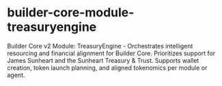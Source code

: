 # builder-core-module-treasuryengine
Builder Core v2 Module: TreasuryEngine - Orchestrates intelligent resourcing and financial alignment for Builder Core. Prioritizes support for James Sunheart and the Sunheart Treasury &amp; Trust. Supports wallet creation, token launch planning, and aligned tokenomics per module or agent.
